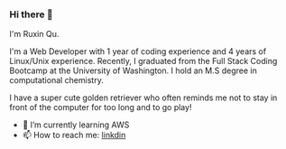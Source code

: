 ### Hi there 👋



I'm Ruxin Qu.

I'm a Web Developer with 1 year of coding experience and 4 years of Linux/Unix experience. Recently, I graduated from the Full Stack Coding Bootcamp at the University of Washington. I hold an M.S degree in computational chemistry.

I have a super cute golden retriever who often reminds me not to stay in front of the computer for too long and to go play!

<!-- - 🔭 I’m currently working on :  -->
<!-- - 👯 I’m looking to collaborate on ...
- 🤔 I’m looking for help with ... -->
<!-- - 💬 Ask me about ... -->

- 🌱 I’m currently learning AWS 
- 📫 How to reach me: [linkdin](https://www.linkedin.com/in/ruxin-qu-94a034176/)


